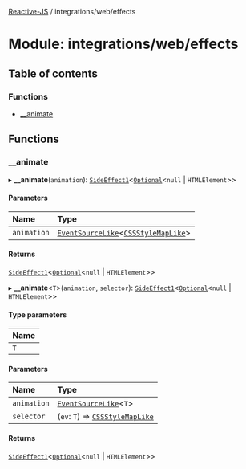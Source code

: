 [Reactive-JS](../README.md) / integrations/web/effects

# Module: integrations/web/effects

## Table of contents

### Functions

- [\_\_animate](integrations_web_effects.md#__animate)

## Functions

### \_\_animate

▸ **__animate**(`animation`): [`SideEffect1`](functions.md#sideeffect1)<[`Optional`](functions.md#optional)<``null`` \| `HTMLElement`\>\>

#### Parameters

| Name | Type |
| :------ | :------ |
| `animation` | [`EventSourceLike`](../interfaces/events.EventSourceLike.md)<[`CSSStyleMapLike`](../interfaces/integrations_web.CSSStyleMapLike.md)\> |

#### Returns

[`SideEffect1`](functions.md#sideeffect1)<[`Optional`](functions.md#optional)<``null`` \| `HTMLElement`\>\>

▸ **__animate**<`T`\>(`animation`, `selector`): [`SideEffect1`](functions.md#sideeffect1)<[`Optional`](functions.md#optional)<``null`` \| `HTMLElement`\>\>

#### Type parameters

| Name |
| :------ |
| `T` |

#### Parameters

| Name | Type |
| :------ | :------ |
| `animation` | [`EventSourceLike`](../interfaces/events.EventSourceLike.md)<`T`\> |
| `selector` | (`ev`: `T`) => [`CSSStyleMapLike`](../interfaces/integrations_web.CSSStyleMapLike.md) |

#### Returns

[`SideEffect1`](functions.md#sideeffect1)<[`Optional`](functions.md#optional)<``null`` \| `HTMLElement`\>\>
